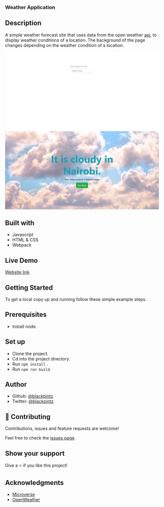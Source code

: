 ### Weather Application

## Description

A simple weather forecast site that uses data from the open weather [api](https://openweathermap.org/), 
to display weather conditions of a location. The background of the page changes depending on the weather condition of a location.

![screenshot](images/root.png)
![screenshot](images/weather.png)


## Built with

- Javascript
- HTML & CSS
- Webpack

## Live Demo 

[Website link](https://rawcdn.githack.com/blackpintz/WeatherApp/1787fdc2bd055afcd688018db004d4a2f914fcb3/dist/index.html)

## Getting Started

To get a local copy up and running follow these simple example steps.

## Prerequisites

- Install node.

## Set up

- Clone the project.
- Cd into the project directory.
- Run ```npm install``` .
- Run ```npm run build```.


## Author

- Github: [@blackpintz](https://github.com/blackpintz)
- Twitter: [@blackpintz](https://twitter.com/blackpintz)


## 🤝 Contributing

Contributions, issues and feature requests are welcome!

Feel free to check the [issues page](https://github.com/blackpintz/WeatherApp/issues).

## Show your support

Give a ⭐️ if you like this project!

## Acknowledgments

- [Microverse](https://www.microverse.org/)
- [OpenWeather](https://openweathermap.org/)



